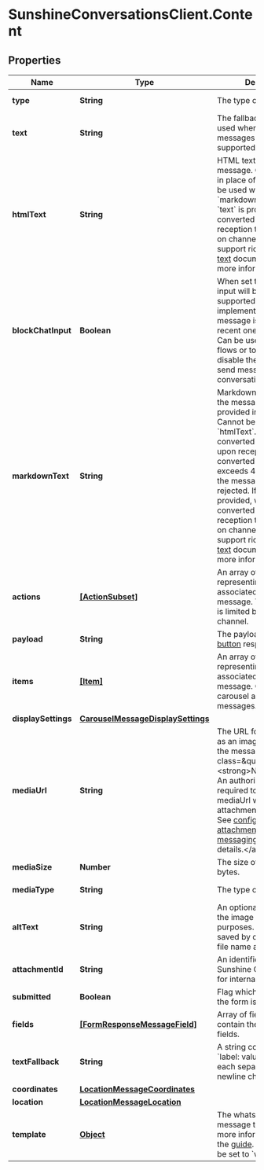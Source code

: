 # SunshineConversationsClient.Content

## Properties

Name | Type | Description | Notes
------------ | ------------- | ------------- | -------------
**type** | **String** | The type of message. | [default to &#39;template&#39;]
**text** | **String** | The fallback text message used when location messages are not supported by the channel. | [optional] [readonly] 
**htmlText** | **String** | HTML text content of the message. Can be provided in place of &#x60;text&#x60;. Cannot be used with &#x60;markdownText&#x60;. If no &#x60;text&#x60; is provided, will be converted to &#x60;text&#x60; upon reception to be displayed on channels that do not support rich text. See [rich text](https://developer.zendesk.com/documentation/conversations/messaging-platform/programmable-conversations/structured-messages/#rich-text) documentation for more information. | [optional] 
**blockChatInput** | **Boolean** | When set to true, the chat input will be disabled on supported client implementations when the message is the most recent one in the history. Can be used for guided flows or to temporarily disable the user&#39;s ability to send messages in the conversation. | [optional] 
**markdownText** | **String** | Markdown text content of the message. Can be provided in place of &#x60;text&#x60;. Cannot be used with &#x60;htmlText&#x60;. Will be converted to &#x60;htmlText&#x60; upon reception. If converted &#x60;htmlText&#x60; exceeds 4096 characters, the message will be rejected. If no &#x60;text&#x60; is provided, will be converted to &#x60;text&#x60; upon reception to be displayed on channels that do not support rich text. See [rich text](https://developer.zendesk.com/documentation/conversations/messaging-platform/programmable-conversations/structured-messages/#rich-text) documentation for more information. | [optional] 
**actions** | [**[ActionSubset]**](ActionSubset.md) | An array of objects representing the actions associated with the message. The array length is limited by the third party channel. | [optional] 
**payload** | **String** | The payload of a [reply button](https://developer.zendesk.com/documentation/conversations/messaging-platform/programmable-conversations/structured-messages/#reply-buttons) response message. | [optional] 
**items** | [**[Item]**](Item.md) | An array of objects representing the items associated with the message. Only present in carousel and list type messages. | 
**displaySettings** | [**CarouselMessageDisplaySettings**](CarouselMessageDisplaySettings.md) |  | [optional] 
**mediaUrl** | **String** | The URL for media, such as an image, attached to the message. &lt;aside class&#x3D;\&quot;notice\&quot;&gt;&lt;strong&gt;Note:&lt;/strong&gt; An authorization header is required to access the mediaUrl when private attachments are enabled. See [configuring private attachments for messaging](https://developer.zendesk.com/documentation/zendesk-web-widget-sdks/messaging_private_attachments/) guide for more details.&lt;/aside&gt;  | 
**mediaSize** | **Number** | The size of the media in bytes. | [optional] [readonly] 
**mediaType** | **String** | The type of media. | [optional] [readonly] 
**altText** | **String** | An optional description of the image for accessibility purposes. The field will be saved by default with the file name as the value. | [optional] 
**attachmentId** | **String** | An identifier used by Sunshine Conversations for internal purposes. | [optional] 
**submitted** | **Boolean** | Flag which states whether the form is submitted. | [optional] [readonly] 
**fields** | [**[FormResponseMessageField]**](FormResponseMessageField.md) | Array of field objects that contain the submitted fields. | 
**textFallback** | **String** | A string containing the &#x60;label: value&#x60; of all fields, each separated by a newline character. | [optional] [readonly] 
**coordinates** | [**LocationMessageCoordinates**](LocationMessageCoordinates.md) |  | 
**location** | [**LocationMessageLocation**](LocationMessageLocation.md) |  | [optional] 
**template** | [**Object**](.md) | The whatsapp template message to send. For more information, consult the [guide](https://developer.zendesk.com/documentation/conversations/messaging-platform/programmable-conversations/message-overrides/#template-messages). &#x60;schema&#x60; must be set to &#x60;whatsapp&#x60;. | 


